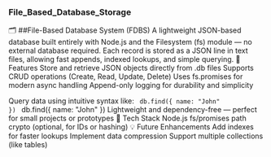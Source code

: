 ### File_Based_Database_Storage

🗂️ ##File-Based Database System (FDBS)
A lightweight JSON-based database built entirely with Node.js and the Filesystem (fs) module — no external database required.
Each record is stored as a JSON line in text files, allowing fast appends, indexed lookups, and simple querying.
🚀 Features
Store and retrieve JSON objects directly from .db files
Supports CRUD operations (Create, Read, Update, Delete)
Uses fs.promises for modern async handling
Append-only logging for durability and simplicity

Query data using intuitive syntax like: <code> db.find({ name: "John" }) </code>
db.find({ name: "John" })
Lightweight and dependency-free — perfect for small projects or prototypes
🧠 Tech Stack
Node.js
fs/promises
path
crypto (optional, for IDs or hashing)
💡 Future Enhancements
Add indexes for faster lookups
Implement data compression
Support multiple collections (like tables)
